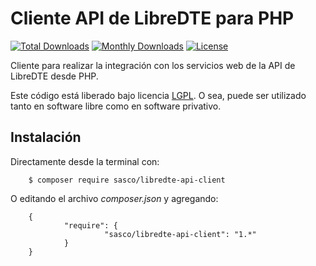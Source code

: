 Cliente API de LibreDTE para PHP
================================

[![Total Downloads](https://poser.pugx.org/sasco/libredte-api-client/downloads)](https://packagist.org/packages/sasco/libredte-api-client)
[![Monthly Downloads](https://poser.pugx.org/sasco/libredte-api-client/d/monthly)](https://packagist.org/packages/sasco/libredte-api-client)
[![License](https://poser.pugx.org/sasco/libredte-api-client/license)](https://packagist.org/packages/sasco/libredte-api-client)

Cliente para realizar la integración con los servicios web de la API de LibreDTE desde PHP.

Este código está liberado bajo licencia [LGPL](http://www.gnu.org/licenses/lgpl-3.0.en.html).
O sea, puede ser utilizado tanto en software libre como en software privativo.

Instalación
-----------

Directamente desde la terminal con:

        $ composer require sasco/libredte-api-client

O editando el archivo *composer.json* y agregando:

        {
                "require": {
                         "sasco/libredte-api-client": "1.*"
                }
        }
